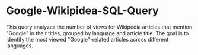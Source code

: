# Google-Wikipidea-SQL-Query
This query analyzes the number of views for Wikipedia articles that mention "Google" in their titles, grouped by language and article title. The goal is to identify the most viewed "Google"-related articles across different languages.
